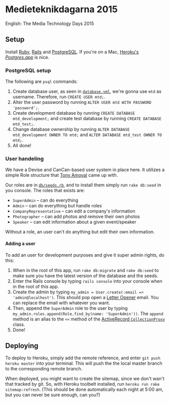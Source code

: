 # Medieteknikdagarna 2015

English: The Media Technology Days 2015

## Setup

Install [Ruby](https://www.ruby-lang.org/en/), [Rails](http://rubyonrails.org/) and [PostgreSQL](http://www.postgresql.org/). If you're on a Mac, [Heroku's *Postgres.app*](http://postgresapp.com/) is nice.

### PostgreSQL setup

The following are `psql` commands:

1. Create database user, as seen in [`database.yml`](config/database.yml), we're gonna use `mtd` as username. Therefore, run `CREATE USER mtd;`.
2. Alter the user password by running `ALTER USER mtd WITH PASSWORD 'password';`.
3. Create development database by running `CREATE DATABASE mtd_development;` and create test database by running `CREATE DATABASE mtd_test;`.
4. Change database ownership by running `ALTER DATABASE mtd_development OWNER TO mtd;` and `ALTER DATABASE mtd_test OWNER TO mtd;`.
5. All done!

### User handeling

We have a Devise and CanCan-based user system in place here. It utilizes a simple Role structure that [Tony Amoyal](http://www.tonyamoyal.com/2010/07/28/rails-authentication-with-devise-and-cancan-customizing-devise-controllers/) came up with.

Our roles are in [`db/seeds.rb`](db/seeds.rb), and to install them simply run `rake db:seed` in you console. The roles that exists are:
* `SuperAdmin` – can do everything
* `Admin` – can do everything but handle roles
* `CompanyRepresentative` – can edit a company's information
* `Photographer` – can add photos and remove their own photos
* `Speaker` – can edit information about a given event/speaker

Without a role, an user can't do anything but edit their own information.

#### Adding a user

To add an user for development purposes and give it super admin rights, do this:

1. When in the root of this app, run `rake db:migrate` and `rake db:seed` to make sure you have the latest version of the database and the seeds.
2. Enter the Rails console by typing `rails console` into your console when in the root of this app.
3. Create the admin by typing `my_admin = User.create(:email => 'admin@localhost')`. This should pop open a [Letter Opener](https://rubygems.org/gems/letter_opener) email. You can replace the email with whatever you want.
4. Then, append the `SuperAdmin` role to the user by typing `my_admin.roles.append(Role.find_by(name: 'SuperAdmin'))`. The `append` method is an alias to the `<<` method of the [ActiveRecord `CollectionProxy`](http://edgeapi.rubyonrails.org/classes/ActiveRecord/Associations/CollectionProxy.html) class.
5. Done!

## Deploying

To deploy to Heroku, simply add the remote reference, and enter `git push heroku master` into your terminal. This will push the the local master branch to the corresponding remote branch.

When deployed, you might want to create the sitemap, since we don't wan't that tracked by git. So, with Heroku toolbelt installed, run `heroku run rake sitemap:refresh`. (This should be done automatically each night at 5:00 am, but you can never be sure enough, can you?)
